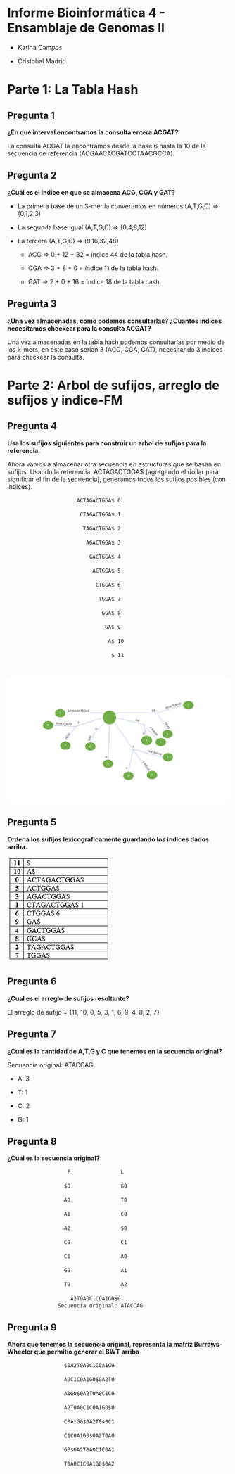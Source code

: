 Informe Bioinformática 4 - Ensamblaje de Genomas II
====

* Karina Campos

* Cristobal Madrid

Parte 1: La Tabla Hash
=====

## Pregunta 1

**¿En qué interval encontramos la consulta entera ACGAT?**

La consulta ACGAT la encontramos desde la base 6 hasta la 10 de la secuencia de referencia (ACGAACACGATCCTAACGCCA).

## Pregunta 2

**¿Cuál es el indice en que se almacena ACG, CGA y GAT?**

* La primera base de un 3-mer la convertimos en números (A,T,G,C) => (0,1,2,3)

* La segunda base igual (A,T,G,C) => (0,4,8,12)

* La tercera (A,T,G,C) => (0,16,32,48)

  * ACG => 0 + 12 + 32 = índice 44 de la tabla hash. 
  
  * CGA => 3 + 8 + 0 = índice 11 de la tabla hash.
  
  * GAT => 2 + 0 + 16 = índice 18 de la tabla hash. 


## Pregunta 3

**¿Una vez almacenadas, como podemos consultarlas? ¿Cuantos indices necesitamos checkear para la consulta ACGAT?**

Una vez almacenadas en la tabla hash podemos consultarlas por medio de los k-mers, en este caso serian 3 (ACG, CGA, GAT), necesitando 3 índices para checkear la consulta.

Parte 2: Arbol de sufijos, arreglo de sufijos y indice-FM
=====

## Pregunta 4

**Usa los sufijos siguientes para construir un arbol de sufijos para la referencia.**

Ahora vamos a almacenar otra secuencia en estructuras que se basan en sufijos.
Usando la referencia: ACTAGACTGGA$ (agregando el dollar para significar el fin de la secuencia), generamos todos los sufijos posibles (con indices).

                          ACTAGACTGGA$ 0
                          
                           CTAGACTGGA$ 1
                           
                            TAGACTGGA$ 2
                            
                             AGACTGGA$ 3
                             
                              GACTGGA$ 4
                              
                               ACTGGA$ 5
                               
                                CTGGA$ 6
                                
                                 TGGA$ 7
                                 
                                  GGA$ 8
                                  
                                   GA$ 9
                                   
                                    A$ 10
                                    
                                     $ 11

 

![arbol](https://raw.githubusercontent.com/CoderProgramerPro/bioinformatica/master/Informe%204/arbol.png)


## Pregunta 5

**Ordena los sufijos lexicograficamente guardando los indices dados arriba.**

![tabla](https://raw.githubusercontent.com/CoderProgramerPro/bioinformatica/master/Informe%204/tabla.png)

## Pregunta 6

**¿Cual es el arreglo de sufijos resultante?**

El arreglo de sufijo = {11, 10, 0, 5, 3, 1, 6, 9, 4, 8, 2, 7} 

## Pregunta 7

**¿Cual es la cantidad de A,T,G y C que tenemos en la secuencia original?**

Secuencia original: ATACCAG

* A: 3

* T: 1

* C: 2

* G: 1




## Pregunta 8

**¿Cual es la secuencia original?**

                       F                L

                      $0                G0 

                      A0                T0

                      A1                C0

                      A2                $0

                      C0                C1

                      C1                A0

                      G0                A1

                      T0                A2
                      
                        A2T0A0C1C0A1G0$0
                    Secuencia original: ATACCAG


## Pregunta 9

**Ahora que tenemos la secuencia original, representa la matriz Burrows-Wheeler que permitío generar el BWT arriba**


                      $0A2T0A0C1C0A1G0 

                      A0C1C0A1G0$0A2T0

                      A1G0$0A2T0A0C1C0

                      A2T0A0C1C0A1G0$0

                      C0A1G0$0A2T0A0C1

                      C1C0A1G0$0A2T0A0

                      G0$0A2T0A0C1C0A1

                      T0A0C1C0A1G0$0A2



